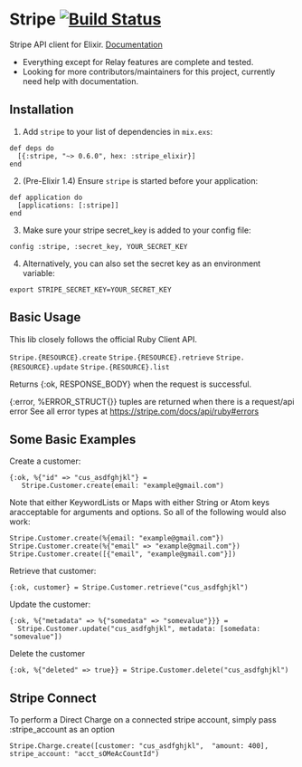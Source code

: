 # Stripe [![Build Status](https://semaphoreci.com/api/v1/sikanhe/stripe-elixir/branches/master/badge.svg)](https://semaphoreci.com/sikanhe/stripe-elixir) #

Stripe API client for Elixir. [Documentation](https://hexdocs.pm/stripe_elixir/api-reference.html)
- Everything except for Relay features are complete and tested.
- Looking for more contributors/maintainers for this project, currently need help with documentation.

## Installation

  1. Add `stripe` to your list of dependencies in `mix.exs`:
  

    def deps do
      [{:stripe, "~> 0.6.0", hex: :stripe_elixir}]
    end

  2. (Pre-Elixir 1.4) Ensure `stripe` is started before your application:

    def application do
      [applications: [:stripe]]
    end

  3. Make sure your stripe secret_key is added to your config file:

 
    config :stripe, :secret_key, YOUR_SECRET_KEY


  4. Alternatively, you can also set the secret key as an environment variable:

    export STRIPE_SECRET_KEY=YOUR_SECRET_KEY


## Basic Usage

This lib closely follows the official Ruby Client API.

`Stripe.{RESOURCE}.create`
`Stripe.{RESOURCE}.retrieve`
`Stripe.{RESOURCE}.update`
`Stripe.{RESOURCE}.list`

Returns {:ok, RESPONSE_BODY} when the request is successful.

{:error, %ERROR_STRUCT{}} tuples are returned when there is a request/api error
See all error types at https://stripe.com/docs/api/ruby#errors

## Some Basic Examples 
Create a customer: 
    
    {:ok, %{"id" => "cus_asdfghjkl"} =
       Stripe.Customer.create(email: "example@gmail.com")
       
Note that either KeywordLists or Maps with either String or Atom keys aracceptable for arguments and options. So all of the following would also work: 
   
    Stripe.Customer.create(%{email: "example@gmail.com"}) 
    Stripe.Customer.create(%{"email" => "example@gmail.com"}) 
    Stripe.Customer.create([{"email", "example@gmail.com"}]) 

Retrieve that customer: 
       
    {:ok, customer} = Stripe.Customer.retrieve("cus_asdfghjkl")
Update the customer: 

    {:ok, %{"metadata" => %{"somedata" => "somevalue"}}} = 
      Stripe.Customer.update("cus_asdfghjkl", metadata: [somedata: "somevalue"])
    
Delete the customer 

    {:ok, %{"deleted" => true}} = Stripe.Customer.delete("cus_asdfghjkl")
    
## Stripe Connect 
   
To perform a Direct Charge on a connected stripe account, simply pass :stripe_account as an option 
  
    Stripe.Charge.create([customer: "cus_asdfghjkl",  "amount: 400], stripe_account: "acct_sOMeAcCountId")